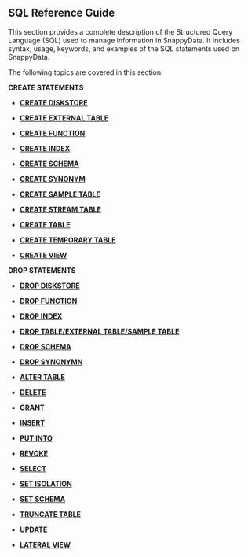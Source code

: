 ## SQL Reference Guide

This section provides a complete description of the Structured Query Language (SQL) used to manage information in SnappyData. It includes syntax, usage, keywords, and examples of the SQL statements used on SnappyData.

The following topics are covered in this section:

**CREATE STATEMENTS**

 - **[CREATE DISKSTORE](reference/sql_reference/create-diskstore.md)**

 - **[CREATE EXTERNAL TABLE](reference/sql_reference/create-external-table.md)**

 - **[CREATE FUNCTION](reference/sql_reference/create-function.md)**

 - **[CREATE INDEX](reference/sql_reference/create-index.md)**

 - **[CREATE SCHEMA](reference/sql_reference/create-schema.md)**

 - **[CREATE SYNONYM](reference/sql_reference/create-synonym.md)**

 - **[CREATE SAMPLE TABLE](reference/sql_reference/create-sample-table.md)**

 - **[CREATE STREAM TABLE](reference/sql_reference/create-stream-table.md)**

 - **[CREATE TABLE](reference/sql_reference/create-table.md)**

 - **[CREATE TEMPORARY TABLE](reference/sql_reference/create-temporary-table.md)**

 - **[CREATE VIEW](reference/sql_reference/create-view.md)**


**DROP STATEMENTS**

 - **[DROP DISKSTORE](reference/sql_reference/drop-diskstore.md)**

 - **[DROP FUNCTION](reference/sql_reference/drop-function.md)**

 - **[DROP INDEX](reference/sql_reference/drop-index.md)**

 - **[DROP TABLE/EXTERNAL TABLE/SAMPLE TABLE](reference/sql_reference/drop-table.md)**

 - **[DROP SCHEMA](reference/sql_reference/drop-schema.md)**

 - **[DROP SYNONYMN](reference/sql_reference/drop-synonym.md)**


* **[ALTER TABLE](reference/sql_reference/alter-table.md)**

* **[DELETE](reference/sql_reference/delete.md)**

* **[GRANT](reference/sql_reference/grant.md)**

* **[INSERT](reference/sql_reference/insert.md)**

* **[PUT INTO](reference/sql_reference/put-into.md)**

* **[REVOKE](reference/sql_reference/revoke.md)**

* **[SELECT](reference/sql_reference/select.md)**

* **[SET ISOLATION](reference/sql_reference/set-isolation.md)**

* **[SET SCHEMA](reference/sql_reference/set-schema.md)**

* **[TRUNCATE TABLE](reference/sql_reference/truncate-table.md)**

* **[UPDATE](reference/sql_reference/update.md)**

* **[LATERAL VIEW](reference/sql_reference/lateral-view.md)**